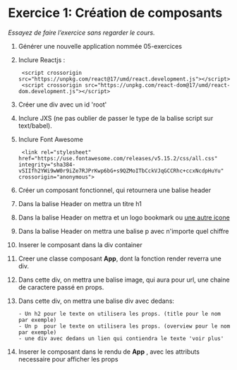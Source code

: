 # Exercice 1: Création de composants

*Essayez de faire l’exercice sans regarder le cours.*

1. Générer une nouvelle application nommée 05-exercices
2. Inclure Reactjs : 

        <script crossorigin src="https://unpkg.com/react@17/umd/react.development.js"></script>
        <script crossorigin src="https://unpkg.com/react-dom@17/umd/react-dom.development.js"></script>
   
3. Créer une div avec un id 'root'
4. Inclure JXS (ne pas oublier de passer le type de la balise script sur text/babel). 
5. Inclure Font Awesome

        <link rel="stylesheet" href="https://use.fontawesome.com/releases/v5.15.2/css/all.css" integrity="sha384-vSIIfh2YWi9wW0r9iZe7RJPrKwp6bG+s9QZMoITbCckVJqGCCRhc+ccxNcdpHuYu" crossorigin="anonymous">

6. Créer un composant fonctionnel, qui retournera une balise header 
7. Dans la balise Header on mettra un titre h1
8. Dans la balise Header on mettra et un logo bookmark ou [une autre icone](https://fontawesome.com/icons?d=gallery)
9. Dans la balise Header on mettra une balise p avec n'importe quel chiffre
10. Inserer le composant dans la div container

11. Creer une classe composant **App**, dont la fonction render reverra une div.
12. Dans cette div, on mettra une balise image, qui aura pour url, une chaine de caractere passé en props.
13. Dans cette div, on mettra une balise div avec dedans:

        - Un h2 pour le texte on utilisera les props. (title pour le nom par exemple)
        - Un p  pour le texte on utilisera les props. (overview pour le nom par exemple)
        - une div avec dedans un lien qui contiendra le texte 'voir plus'


14. Inserer le composant dans le rendu de **App** , avec les attributs necessaire pour afficher les props
